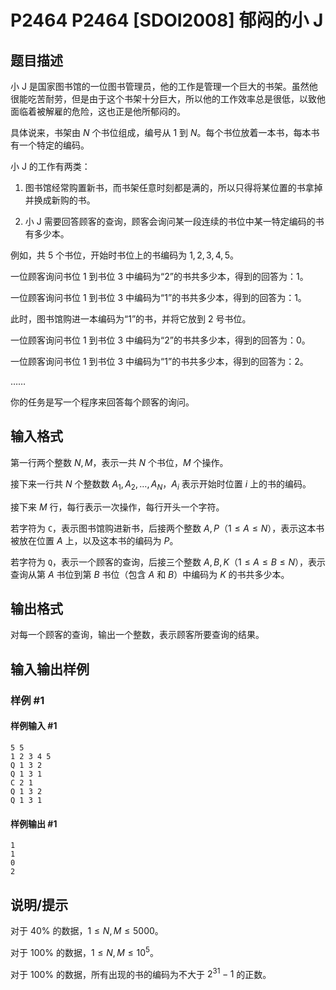 # P2464 P2464 [SDOI2008] 郁闷的小 J

## 题目描述

小 J 是国家图书馆的一位图书管理员，他的工作是管理一个巨大的书架。虽然他很能吃苦耐劳，但是由于这个书架十分巨大，所以他的工作效率总是很低，以致他面临着被解雇的危险，这也正是他所郁闷的。

具体说来，书架由 $N$ 个书位组成，编号从 $1$ 到 $N$。每个书位放着一本书，每本书有一个特定的编码。

小 J 的工作有两类：

1. 图书馆经常购置新书，而书架任意时刻都是满的，所以只得将某位置的书拿掉并换成新购的书。

2. 小 J 需要回答顾客的查询，顾客会询问某一段连续的书位中某一特定编码的书有多少本。

例如，共 $5$ 个书位，开始时书位上的书编码为 $1, 2, 3, 4, 5$。

一位顾客询问书位 $1$ 到书位 $3$ 中编码为“$2$”的书共多少本，得到的回答为：$1$。

一位顾客询问书位 $1$ 到书位 $3$ 中编码为“$1$”的书共多少本，得到的回答为：$1$。

此时，图书馆购进一本编码为“$1$”的书，并将它放到 $2$ 号书位。

一位顾客询问书位 $1$ 到书位 $3$ 中编码为“$2$”的书共多少本，得到的回答为：$0$。

一位顾客询问书位 $1$ 到书位 $3$ 中编码为“$1$”的书共多少本，得到的回答为：$2$。

……

你的任务是写一个程序来回答每个顾客的询问。

## 输入格式

第一行两个整数 $N, M$，表示一共 $N$ 个书位，$M$ 个操作。

接下来一行共 $N$ 个整数数 $A_1, A_2, \ldots , A_N$，$A_i$ 表示开始时位置 $i$ 上的书的编码。

接下来 $M$ 行，每行表示一次操作，每行开头一个字符。

若字符为 `C`，表示图书馆购进新书，后接两个整数 $A, P$（$1 \le A \le N$），表示这本书被放在位置 $A$ 上，以及这本书的编码为 $P$。

若字符为 `Q`，表示一个顾客的查询，后接三个整数 $A, B, K$（$1 \le A \le B \le N$），表示查询从第 $A$ 书位到第 $B$ 书位（包含 $A$ 和 $B$）中编码为 $K$ 的书共多少本。

## 输出格式

对每一个顾客的查询，输出一个整数，表示顾客所要查询的结果。

## 输入输出样例

### 样例 #1

#### 样例输入 #1

```
5 5
1 2 3 4 5
Q 1 3 2
Q 1 3 1
C 2 1
Q 1 3 2
Q 1 3 1
```

#### 样例输出 #1

```
1
1
0
2
```

## 说明/提示

对于 $40 \%$ 的数据，$1 \le N, M \le 5000$。

对于 $100 \%$ 的数据，$1 \le N, M \le {10}^5$。

对于 $100 \%$ 的数据，所有出现的书的编码为不大于 $2^{31} - 1$ 的正数。
